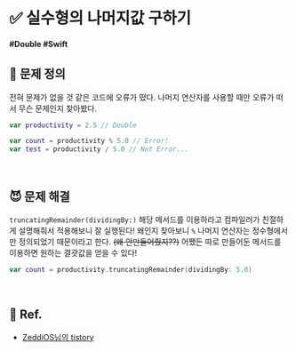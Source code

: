 # ✅ 실수형의 나머지값 구하기

#### #Double #Swift

## 🤔 문제 정의

전혀 문제가 없을 것 같은 코드에 오류가 떴다. 나머지 연산자를 사용할 때만 오류가 떠서 무슨 문제인지 찾아봤다.

~~~swift
var productivity = 2.5 // Double

var count = productivity % 5.0 // Error!
var test = productivity / 5.0 // Not Error...
~~~

<br>

## 😈 문제 해결

`truncatingRemainder(dividingBy:)` 해당 메서드를 이용하라고 컴파일러가 친절하게 설명해줘서 적용해보니 잘 실행된다! 왜인지 찾아보니 `%` 나머지 연산자는 정수형에서만 정의되었기 때문이라고 한다. ~~(왜 안만들어줬지??)~~ 어쨌든 따로 만들어둔 메서드를 이용하면 원하는 결괏값을 얻을 수 있다!

~~~swift
var count = productivity.truncatingRemainder(dividingBy: 5.0)
~~~

<br>

## 💌 Ref.

- [ZeddiOS님의 tistory](https://zeddios.tistory.com/32)